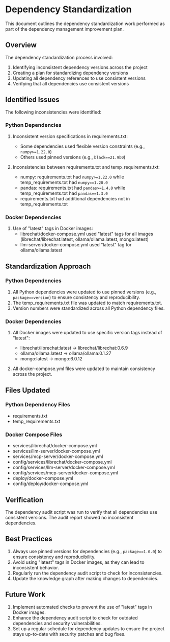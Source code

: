 # Dependency Standardization

This document outlines the dependency standardization work performed as part of the dependency management improvement plan.

## Overview

The dependency standardization process involved:

1. Identifying inconsistent dependency versions across the project
2. Creating a plan for standardizing dependency versions
3. Updating all dependency references to use consistent versions
4. Verifying that all dependencies use consistent versions

## Identified Issues

The following inconsistencies were identified:

### Python Dependencies

1. Inconsistent version specifications in requirements.txt:
   - Some dependencies used flexible version constraints (e.g., `numpy>=1.22.0`)
   - Others used pinned versions (e.g., `black==21.9b0`)

2. Inconsistencies between requirements.txt and temp_requirements.txt:
   - numpy: requirements.txt had `numpy>=1.22.0` while temp_requirements.txt had `numpy==1.20.0`
   - pandas: requirements.txt had `pandas>=1.4.0` while temp_requirements.txt had `pandas==1.3.0`
   - requirements.txt had additional dependencies not in temp_requirements.txt

### Docker Dependencies

1. Use of "latest" tags in Docker images:
   - librechat/docker-compose.yml used "latest" tags for all images (librechat/librechat:latest, ollama/ollama:latest, mongo:latest)
   - llm-server/docker-compose.yml used "latest" tag for ollama/ollama:latest

## Standardization Approach

### Python Dependencies

1. All Python dependencies were updated to use pinned versions (e.g., `package==version`) to ensure consistency and reproducibility.
2. The temp_requirements.txt file was updated to match requirements.txt.
3. Version numbers were standardized across all Python dependency files.

### Docker Dependencies

1. All Docker images were updated to use specific version tags instead of "latest":
   - librechat/librechat:latest → librechat/librechat:0.6.9
   - ollama/ollama:latest → ollama/ollama:0.1.27
   - mongo:latest → mongo:6.0.12

2. All docker-compose.yml files were updated to maintain consistency across the project.

## Files Updated

### Python Dependency Files
- requirements.txt
- temp_requirements.txt

### Docker Compose Files
- services/librechat/docker-compose.yml
- services/llm-server/docker-compose.yml
- services/mcp-server/docker-compose.yml
- config/services/librechat/docker-compose.yml
- config/services/llm-server/docker-compose.yml
- config/services/mcp-server/docker-compose.yml
- deploy/docker-compose.yml
- config/deploy/docker-compose.yml

## Verification

The dependency audit script was run to verify that all dependencies use consistent versions. The audit report showed no inconsistent dependencies.

## Best Practices

1. Always use pinned versions for dependencies (e.g., `package==1.0.0`) to ensure consistency and reproducibility.
2. Avoid using "latest" tags in Docker images, as they can lead to inconsistent behavior.
3. Regularly run the dependency audit script to check for inconsistencies.
4. Update the knowledge graph after making changes to dependencies.

## Future Work

1. Implement automated checks to prevent the use of "latest" tags in Docker images.
2. Enhance the dependency audit script to check for outdated dependencies and security vulnerabilities.
3. Set up a regular schedule for dependency updates to ensure the project stays up-to-date with security patches and bug fixes.